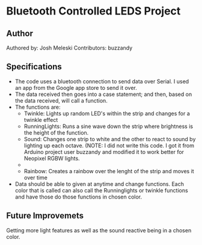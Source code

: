 <h1>Bluetooth Controlled LEDS Project</h1>
	


Author
------------------------------------------
	
	

<!-- fill out the following table with your information -->
	

<!-- Note: wrapping table in div.noheader will hide the table's header -->
	

<!-- Note: wrapping table in div.firstcol will style the first column different from other columns -->
	

Authored by: Josh Meleski
Contributors: buzzandy 






Specifications
-----------------------------------------

<ul>
<li>The code uses a bluetooth connection to send data over Serial. I used an app from the Google app store to send it over. </li>
<li>The data received then goes into a case statement; and then, based on the data received, will call a function.</li>

<li>The functions are:
<ul>
<li>Twinkle: Lights up random LED's within the strip and changes for a twinkle effect</li>
<li>RunningLights: Runs a sine wave down the strip where brightness is the height of the function.</li>
<li>Sound: Changes one strip to white and the other to react to sound by lighting up each octave. (NOTE: I did not write this code. I got it from Arduino project user buzzandy and modified it to work better for Neopixel RGBW lights. <li>
<li>Rainbow: Creates a rainbow over the lenght of the strip and moves it over time
</ul>
<li>Data should be able to given at anytime and change functions. Each color that is called can also call the Runninglights or twinkle functions and have those do those functions in chosen color.
</ul>
	
	


	
Future Improvemets
----------------------------------------------
Getting more light features as well as the sound reactive being in a chosen color.
